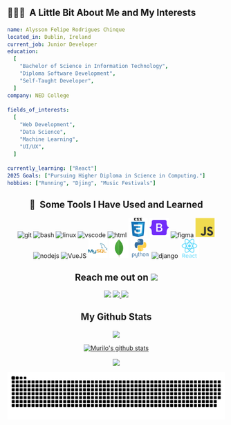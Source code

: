 <h2> 👨🏻‍💻 &nbsp;A Little Bit About Me and My Interests</h2>

```yaml
name: Alysson Felipe Rodrigues Chinque
located_in: Dublin, Ireland
current_job: Junior Developer
education:
  [
    "Bachelor of Science in Information Technology",
    "Diploma Software Development",
    "Self-Taught Developer",
  ]
company: NED College

fields_of_interests:
  [
    "Web Development",
    "Data Science",
    "Machine Learning",
    "UI/UX",
  ]
  
currently_learning: ["React"]
2025 Goals: ["Pursuing Higher Diploma in Science in Computing."]
hobbies: ["Running", "Djing", "Music Festivals"]
```
<div align="center">
  <h2> 🚀 &nbsp;Some Tools I Have Used and Learned</h2>
  <p>
  <img src="https://cdn.jsdelivr.net/gh/devicons/devicon/icons/git/git-original.svg" alt="git" width="45" height="45"/>
  <img src="https://cdn.jsdelivr.net/gh/devicons/devicon/icons/bash/bash-original.svg" alt="bash" width="45" height="45"/>
  <img src="https://cdn.jsdelivr.net/gh/devicons/devicon/icons/linux/linux-original.svg" alt="linux" width="45" height="45"/> 
  <img src="https://cdn.jsdelivr.net/gh/devicons/devicon/icons/vscode/vscode-original.svg" alt="vscode" width="45" height="45"/>
  <img src="https://cdn.jsdelivr.net/gh/devicons/devicon/icons/html5/html5-original.svg" alt="html" width="45" height="45"/>
  <img src="https://raw.githubusercontent.com/devicons/devicon/master/icons/css3/css3-original-wordmark.svg" alt="css3" width="45" height="45" />
  <img src="https://raw.githubusercontent.com/devicons/devicon/master/icons/bootstrap/bootstrap-plain.svg" alt="bootstrap" width="45" height="45" />
  <img src="https://cdn.jsdelivr.net/gh/devicons/devicon/icons/figma/figma-original.svg" alt="figma" width="45" height="45"/>   
  <img src="https://raw.githubusercontent.com/devicons/devicon/master/icons/javascript/javascript-original.svg" alt="javascript" width="45" height="45" />
  <img src="https://cdn.jsdelivr.net/gh/devicons/devicon/icons/nodejs/nodejs-original.svg" alt="nodejs" width="45" height="45" />
  <img src="https://cdn.jsdelivr.net/gh/devicons/devicon/icons/vuejs/vuejs-original-wordmark.svg" alt="VueJS" width="45" height="45"/>
  <img src="https://raw.githubusercontent.com/devicons/devicon/master/icons/mysql/mysql-original-wordmark.svg" alt="mysql" width="45" height="45" />
  <img src="https://raw.githubusercontent.com/devicons/devicon/master/icons/mongodb/mongodb-original.svg" alt="mongodb" width="45" height="45" />
  <img src="https://raw.githubusercontent.com/devicons/devicon/master/icons/python/python-original-wordmark.svg" alt="python" width="45" height="45" />
  <img src="https://cdn.jsdelivr.net/gh/devicons/devicon/icons/django/django-plain.svg" alt="django" width="45" height="45" />
  <img src="https://raw.githubusercontent.com/devicons/devicon/master/icons/react/react-original-wordmark.svg" alt="react" width="45" height="45" />
  </p>

  <h2>Reach me out on <img src="https://media0.giphy.com/media/jqNPzdTTxQfOgOqpO4/source.gif" width="50"></h2>

  <p
  <a href="mailto: alychinque@gmail.com">
   <img src="https://img.shields.io/badge/-alychinque-c14438?style=flat-square&logo=Gmail&logoColor=white&link=mailto:alychinque@gmail.com"/>
  </a>
  <a href="https://www.linkedin.com/in/alysson-felipe-chinque/">
   <img src="https://img.shields.io/badge/-alychinque-blue?style=flat-square&logo=Linkedin&logoColor=white&link=https://www.linkedin.com/in/alysson-felipe-chinque/"/>
  </a>
   <a href="https://www.instagram.com/alychinque/">
   <img src="https://img.shields.io/badge/-alychinque-purple?style=flat-square&logo=instagram&logoColor=white&link=https://www.instagram.com/alychinque/"/>
  </a>
  </p>

  <h2>My Github Stats</h2>
  <p>
    <a href="https://github.com/alychinque/github-readme-stats"><img align="center" src="https://github-readme-stats.vercel.app/api/top-langs/?username=alychinque&layout=compact&theme=radical&hide_border=true" /></a>
  </p>
  <p>
    <a href="https://github.com/alychinque/github-readme-stats"><img align="center" src="https://github-readme-stats.vercel.app/api?username=alychinque&show_icons=true&include_all_commits=true&theme=radical&hide_border=true&layout=default" alt="Murilo's github stats" /></a>
  </p>
  <p>
    <img align="center" src="https://github-readme-streak-stats.herokuapp.com/?user=alychinque&show_icons=true&locale=en&layout=compact&theme=radical&line_height=0&hide_border=true" />
  </p>
  <picture>
    <source media="(prefers-color-scheme: dark)" srcset="https://raw.githubusercontent.com/platane/platane/output/github-contribution-grid-snake-dark.svg">
    <source media="(prefers-color-scheme: light)" srcset="https://raw.githubusercontent.com/platane/platane/output/github-contribution-grid-snake.svg">
    <img alt="github contribution grid snake animation" src="https://raw.githubusercontent.com/platane/platane/output/github-contribution-grid-snake.svg">
  </picture>
</div>



 


